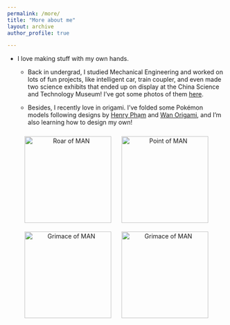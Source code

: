 ```yaml
---
permalink: /more/
title: "More about me"
layout: archive
author_profile: true

---
```


- I love making stuff with my own hands. 

  - Back in undergrad, I studied Mechanical Engineering and worked on lots of fun projects, like intelligent car, train coupler, and even made two science exhibits that ended up on display at the China Science and Technology Museum! I’ve got some photos of them [here](/files/Fun_projects.pdf). 

  - Besides, I recently love in origami. I’ve folded some Pokémon models following designs by [Henry Phạm](https://www.youtube.com/@henryphamorigami) and [Wan Origami](https://www.youtube.com/@wanorigami9291), and I’m also learning how to design my own!

<div style="text-align: center;">
  <figure style="display:inline-block; margin:10px; text-align:center;">
    <img src="/images/origami/origami_1.png" alt="Roar of MAN" style="width:200px; display:block; margin:auto;"/>
  </figure>

  <figure style="display:inline-block; margin:10px; text-align:center;">
    <img src="/images/origami/origami_2.png" alt="Point of MAN" style="width:200px; display:block; margin:auto;"/>
  </figure>

  <figure style="display:inline-block; margin:10px; text-align:center;">
    <img src="/images/origami/origami_3.png" alt="Grimace of MAN" style="width:200px; display:block; margin:auto;"/>
  </figure>

  <figure style="display:inline-block; margin:10px; text-align:center;">
    <img src="/images/origami/origami_4.png" alt="Grimace of MAN" style="width:200px; display:block; margin:auto;"/>
  </figure>
</div>
